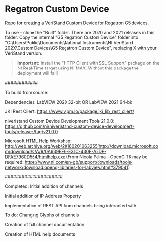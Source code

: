 # Regatron Custom Device
 Repo for creating a VeriStand Custom Device for Regatron G5 devices.

To use - clone the "Built" folder. There are 2020 and 2021 releases in this folder.
Copy the internal "G5 Regatron Custom Device" folder into "C:\Users\Public\Documents\National Instruments\NI VeriStand 202X\Custom Devices\G5 Regatron Custom Device", replacing X with your VeriStand version.


> **Important:**  Install the "HTTP Client with SSL Support" package on the NI Real-Time target using NI MAX. Without this package the deployment will fail!
 
############

To build from source:

Dependencies:
LabVIEW 2020 32-bit 
OR LabVIEW 2021 64-bit

JKI Rest Client: https://www.vipm.io/package/jki_lib_rest_client/

niveristand Custom Device Development Tools 21.0.0: https://github.com/ni/niveristand-custom-device-development-tools/releases/tag/v21.0.0

Microsoft HTML Help Workshop: http://web.archive.org/web/20160201063255/http://download.microsoft.com/download/0/A/9/0A939EF6-E31C-430F-A3DF-DFAE7960D564/htmlhelp.exe
(From Nicola Palma - OpenG TK may be required: https://www.ni.com/en-gb/support/downloads/tools-network/download.openg-libraries-for-labview.html#379041)

#####################

Completed:
Initial addition of channels

Initial addition of IP Address Property

Implementation of REST API from channels being interacted with.

To do:
Changing Glyphs of channels

Creation of full channel documentation.

Creation of HTML help documents


